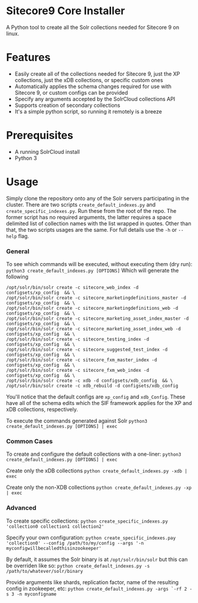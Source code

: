 # Sitecore9 Core Installer
A Python tool to create all the Solr collections needed for Sitecore 9 on linux.

# Features
  - Easily create all of the collections needed for Sitecore 9, just the XP collections, just the xDB collections, or specific custom ones
  - Automatically applies the schema changes required for use with Sitecore 9, or custom configs can be provided
  - Specify any arguments accepted by the SolrCloud collections API
  - Supports creation of secondary collections
  - It's a simple python script, so running it remotely is a breeze

# Prerequisites
- A running SolrCloud install
-  Python 3
    
# Usage
Simply clone the repository onto any of the Solr servers participating in the cluster. There are two scripts `create_default_indexes.py` and `create_specific_indexes.py`. Run these from the root of the repo. The former script has no required arguments, the latter requires a space delimited list of collection names with the list wrapped in quotes. Other than that, the two scripts usages are the same. For full details use the `-h` or `--help` flag. 

### General
To see which commands will be executed, without executing them (dry run):
```python3 create_default_indexes.py [OPTIONS]```
Which will generate the following
```/opt/solr/bin/solr create -c sitecore_master_index -d configsets/xp_config  && \
/opt/solr/bin/solr create -c sitecore_web_index -d configsets/xp_config  && \
/opt/solr/bin/solr create -c sitecore_marketingdefinitions_master -d configsets/xp_config  && \
/opt/solr/bin/solr create -c sitecore_marketingdefinitions_web -d configsets/xp_config  && \
/opt/solr/bin/solr create -c sitecore_marketing_asset_index_master -d configsets/xp_config  && \
/opt/solr/bin/solr create -c sitecore_marketing_asset_index_web -d configsets/xp_config  && \
/opt/solr/bin/solr create -c sitecore_testing_index -d configsets/xp_config  && \
/opt/solr/bin/solr create -c sitecore_suggested_test_index -d configsets/xp_config  && \
/opt/solr/bin/solr create -c sitecore_fxm_master_index -d configsets/xp_config  && \
/opt/solr/bin/solr create -c sitecore_fxm_web_index -d configsets/xp_config  && \
/opt/solr/bin/solr create -c xdb -d configsets/xdb_config  && \
/opt/solr/bin/solr create -c xdb_rebuild -d configsets/xdb_config
```
You'll notice that the default configs are `xp_config` and `xdb_Config`. These have all of the schema edits which the SIF framework applies for the XP and xDB collections, respectively.

To execute the commands generated against Solr
```python3 create_default_indexes.py [OPTIONS] | exec```

### Common Cases
To create and configure the default collections with a one-liner:
```python3 create_default_indexes.py [OPTIONS] | exec```

Create only the xDB collections
```python create_default_indexes.py -xdb | exec``` 

Create only the non-XDB collections
```python create_default_indexes.py -xp | exec```

### Advanced
To create specific collections:
```python create_specific_indexes.py 'collection0 collection1 collection2'```

Specify your own configuration:
```python create_specific_indexes.pay 'collection0' --config /path/to/my/config --args '-n myconfigwillbecalledthisinzookeeper'```

By default, it assumes the Solr binary is at `/opt/solr/bin/solr` but this can be overriden like so:
```python create_default_indexes.py -s /path/to/whatever/solr/binary```

Provide arguments like shards, replication factor, name of the resulting config in zookeeper, etc:
```python create_default_indexes.py -args `-rf 2 -s 3 -n myconfigname```

